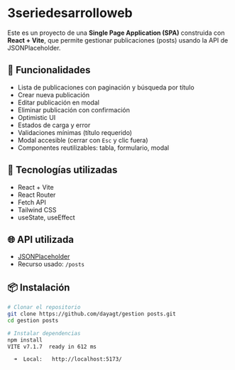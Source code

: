 # 3seriedesarrolloweb
Este es un proyecto de una **Single Page Application (SPA)** construida con **React + Vite**, que permite gestionar publicaciones (posts) usando la API de JSONPlaceholder.

## 🚀 Funcionalidades

- Lista de publicaciones con paginación y búsqueda por título
- Crear nueva publicación
- Editar publicación en modal
- Eliminar publicación con confirmación
- Optimistic UI
- Estados de carga y error
- Validaciones mínimas (título requerido)
- Modal accesible (cerrar con `Esc` y clic fuera)
- Componentes reutilizables: tabla, formulario, modal

## 🔧 Tecnologías utilizadas

- React + Vite
- React Router
- Fetch API
- Tailwind CSS
- useState, useEffect

## 🌐 API utilizada

- [JSONPlaceholder](https://jsonplaceholder.typicode.com)
- Recurso usado: `/posts`

## 📦 Instalación

```bash
# Clonar el repositorio
git clone https://github.com/dayagt/gestion posts.git
cd gestion posts

# Instalar dependencias
npm install
VITE v7.1.7  ready in 612 ms

  ➜  Local:   http://localhost:5173/

